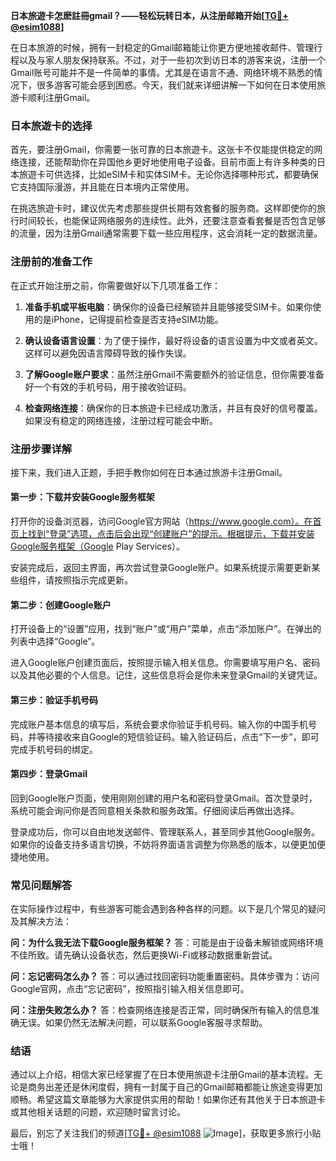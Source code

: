 **日本旅遊卡怎麽註冊gmail？——轻松玩转日本，从注册邮箱开始[[TG💪+ @esim1088](https://t.me/s/esim1088)]**

在日本旅游的时候，拥有一封稳定的Gmail邮箱能让你更方便地接收邮件、管理行程以及与家人朋友保持联系。不过，对于一些初次到访日本的游客来说，注册一个Gmail账号可能并不是一件简单的事情。尤其是在语言不通、网络环境不熟悉的情况下，很多游客可能会感到困惑。今天，我们就来详细讲解一下如何在日本使用旅游卡顺利注册Gmail。

### 日本旅遊卡的选择

首先，要注册Gmail，你需要一张可靠的日本旅遊卡。这张卡不仅能提供稳定的网络连接，还能帮助你在异国他乡更好地使用电子设备。目前市面上有许多种类的日本旅遊卡可供选择，比如eSIM卡和实体SIM卡。无论你选择哪种形式，都要确保它支持国际漫游，并且能在日本境内正常使用。

在挑选旅遊卡时，建议优先考虑那些提供长期有效套餐的服务商。这样即使你的旅行时间较长，也能保证网络服务的连续性。此外，还要注意查看套餐是否包含足够的流量，因为注册Gmail通常需要下载一些应用程序，这会消耗一定的数据流量。

### 注册前的准备工作

在正式开始注册之前，你需要做好以下几项准备工作：

1. **准备手机或平板电脑**：确保你的设备已经解锁并且能够接受SIM卡。如果你使用的是iPhone，记得提前检查是否支持eSIM功能。
   
2. **确认设备语言设置**：为了便于操作，最好将设备的语言设置为中文或者英文。这样可以避免因语言障碍导致的操作失误。

3. **了解Google账户要求**：虽然注册Gmail不需要额外的验证信息，但你需要准备好一个有效的手机号码，用于接收验证码。

4. **检查网络连接**：确保你的日本旅遊卡已经成功激活，并且有良好的信号覆盖。如果没有稳定的网络连接，注册过程可能会中断。

### 注册步骤详解

接下来，我们进入正题，手把手教你如何在日本通过旅游卡注册Gmail。

#### 第一步：下载并安装Google服务框架

打开你的设备浏览器，访问Google官方网站（https://www.google.com）。在首页上找到“登录”选项，点击后会出现“创建账户”的提示。根据提示，下载并安装Google服务框架（Google Play Services）。

安装完成后，返回主界面，再次尝试登录Google账户。如果系统提示需要更新某些组件，请按照指示完成更新。

#### 第二步：创建Google账户

打开设备上的“设置”应用，找到“账户”或“用户”菜单，点击“添加账户”。在弹出的列表中选择“Google”。

进入Google账户创建页面后，按照提示输入相关信息。你需要填写用户名、密码以及其他必要的个人信息。记住，这些信息将会是你未来登录Gmail的关键凭证。

#### 第三步：验证手机号码

完成账户基本信息的填写后，系统会要求你验证手机号码。输入你的中国手机号码，并等待接收来自Google的短信验证码。输入验证码后，点击“下一步”，即可完成手机号码的绑定。

#### 第四步：登录Gmail

回到Google账户页面，使用刚刚创建的用户名和密码登录Gmail。首次登录时，系统可能会询问你是否同意相关条款和服务政策。仔细阅读后再做出选择。

登录成功后，你可以自由地发送邮件、管理联系人，甚至同步其他Google服务。如果你的设备支持多语言切换，不妨将界面语言调整为你熟悉的版本，以便更加便捷地使用。

### 常见问题解答

在实际操作过程中，有些游客可能会遇到各种各样的问题。以下是几个常见的疑问及其解决方法：

**问：为什么我无法下载Google服务框架？**
答：可能是由于设备未解锁或网络环境不佳所致。请先确认设备状态，然后更换Wi-Fi或移动数据重新尝试。

**问：忘记密码怎么办？**
答：可以通过找回密码功能重置密码。具体步骤为：访问Google官网，点击“忘记密码”，按照指引输入相关信息即可。

**问：注册失败怎么办？**
答：检查网络连接是否正常，同时确保所有输入的信息准确无误。如果仍然无法解决问题，可以联系Google客服寻求帮助。

### 结语

通过以上介绍，相信大家已经掌握了在日本使用旅遊卡注册Gmail的基本流程。无论是商务出差还是休闲度假，拥有一封属于自己的Gmail邮箱都能让旅途变得更加顺畅。希望这篇文章能够为大家提供实用的帮助！如果你还有其他关于日本旅遊卡或其他相关话题的问题，欢迎随时留言讨论。

最后，别忘了关注我们的频道[[TG💪+ @esim1088](https://t.me/s/esim1088) ![Image](https://i.postimg.cc/4NQfJmqS/Snipaste-2025-05-13-00-14-12.png)]，获取更多旅行小贴士哦！
